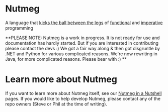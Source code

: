 # Nutmeg
A language that [kicks the ball between the legs](https://en.wikipedia.org/wiki/Nutmeg_(association_football)) of [functional](https://en.wikipedia.org/wiki/Functional_programming) and [imperative](https://en.wikipedia.org/wiki/Imperative_programming) programming

**PLEASE NOTE: Nutmeg is a work in progress. It is not ready for use and documentation has hardly started. But if you are interested in contributing please contact the devs :) We got a fair way along & then got disgruntle by .NET and Python for various complicated reasons. We're now rewriting in Java, for more complicated reasons. Please bear with :) **

# Learn more about Nutmeg

If you want to learn more about Nutmeg itself, see our [Nutmeg in a Nutshell](https://spicery.github.io/Nutmeg/) pages.
If you would like to help develop Nutmeg, please contact any of the repo owners (Steve or Phil at the time of writing).
